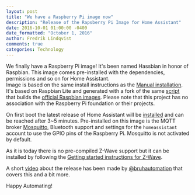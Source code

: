 ```yaml
---
layout: post
title: "We have a Raspberry Pi image now"
description: "Release of the Rapsberry Pi Image for Home Assistant"
date: 2016-10-01 01:00:00 -0400
date_formatted: "October 1, 2016"
author: Fredrik Lindqvist
comments: true
categories: Technology
---
```


We finally have a Raspberry Pi image! It's been named Hassbian in honor of Raspbian.
This image comes pre-installed with the dependencies, permissions and so on for Home Assistant.  
Image is based on the same install instructions as the [Manual installation](/getting-started/installation-raspberry-pi/).  
It's based on Raspbian Lite and generated with a fork of the same [script](https://github.com/home-assistant/pi-gen) that builds the [official Raspbian images](https://raspberrypi.org/downloads/raspbian/). Please note that this project has no association with the Raspberry Pi foundation or their projects.  

On first boot the latest release of Home Assistant will be [installed](/getting-started/installation-raspberry-pi-image/) and can be reached after 3~5 minutes.
Pre-installed on this image is the MQTT broker [Mosquitto](https://mosquitto.org/), Bluetooth support and settings for the `homeassistant` account to use the GPIO pins of the Raspberry Pi. Mosquitto is not activated by default.

As it is today there is no pre-compiled Z-Wave support but it can be installed by following the [Getting started instructions for Z-Wave](/getting-started/z-wave/).

A short [video](https://youtu.be/iIz6XqDwHEk) about the release has been made by [@bruhautomation](https://www.youtube.com/channel/UCLecVrux63S6aYiErxdiy4w) that covers this and a bit more.

Happy Automating!
